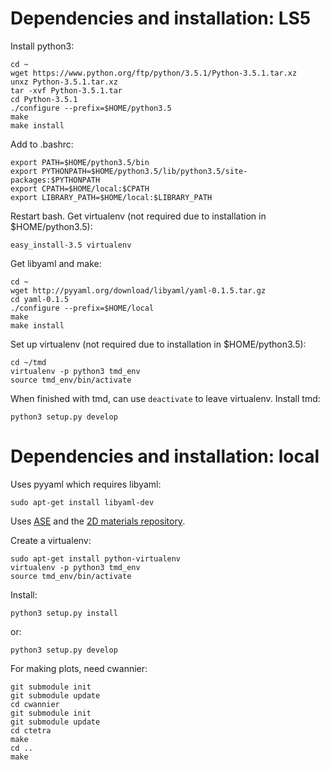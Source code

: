 # Dependencies and installation: LS5

Install python3:

    cd ~
    wget https://www.python.org/ftp/python/3.5.1/Python-3.5.1.tar.xz
    unxz Python-3.5.1.tar.xz
    tar -xvf Python-3.5.1.tar
    cd Python-3.5.1
    ./configure --prefix=$HOME/python3.5
    make
    make install

Add to .bashrc:

    export PATH=$HOME/python3.5/bin
    export PYTHONPATH=$HOME/python3.5/lib/python3.5/site-packages:$PYTHONPATH
    export CPATH=$HOME/local:$CPATH
    export LIBRARY_PATH=$HOME/local:$LIBRARY_PATH

Restart bash. Get virtualenv (not required due to installation in $HOME/python3.5):

    easy_install-3.5 virtualenv

Get libyaml and make:

    cd ~
    wget http://pyyaml.org/download/libyaml/yaml-0.1.5.tar.gz
    cd yaml-0.1.5
    ./configure --prefix=$HOME/local
    make
    make install

Set up virtualenv (not required due to installation in $HOME/python3.5):

    cd ~/tmd
    virtualenv -p python3 tmd_env
    source tmd_env/bin/activate

When finished with tmd, can use `deactivate` to leave virtualenv.
Install tmd:

    python3 setup.py develop

# Dependencies and installation: local

Uses pyyaml which requires libyaml:

    sudo apt-get install libyaml-dev

Uses [ASE](https://wiki.fysik.dtu.dk/ase/index.html) and the [2D materials repository](https://cmr.fysik.dtu.dk/c2dm/c2dm.html).

Create a virtualenv:

    sudo apt-get install python-virtualenv
    virtualenv -p python3 tmd_env
    source tmd_env/bin/activate

Install:

    python3 setup.py install

or:

    python3 setup.py develop

For making plots, need cwannier:

    git submodule init
    git submodule update
    cd cwannier
    git submodule init
    git submodule update
    cd ctetra
    make
    cd ..
    make


